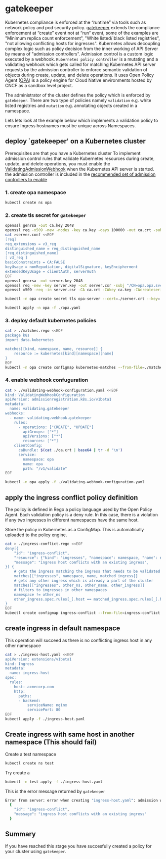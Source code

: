 # gatekeeper

Kubernetes compliance is enforced at the “runtime” via tools such as network policy and pod security policy. [gatekeeper](https://github.com/open-policy-agent/gatekeeper) extends the compliance enforcement at “create” event not at “run“ event, some of the examples are "Minimum replica count enforcement", "White listed/ black listed registries", "not allowing conflicting hosts for ingresses". Kubernetes allows decoupling complex logic such as policy decision from the inner working of API Server by means of "admission controllers”. Admission control is a custom logic executed by a webhook. `Kubernetes policy controller` is a mutating and a validating webhook which gets called for matching Kubernetes API server requests by the admission controller to enforce semantic validation of objects during create, update, and delete operations. It uses Open Policy Agent ([OPA](https://github.com/open-policy-agent/opa)) is a policy engine for Cloud Native environments hosted by CNCF as a sandbox level project.

The administrator of the cluster defines the policy which is enforced by `gatekeeper`. There are two type of policies namely `validation` e.g. white listed registries and `mutation` e.g. annotating objects created in a namespace.

Lets lets look at the example below which implements a validation policy to ensure Ingress hostnames must be unique across Namespaces.

## deploy `gatekeeper' on a Kubernetes cluster

Prerequisites are that you have a Kubernetes cluster
To implement admission control rules that validate Kubernetes resources during create, update, and delete operations, you must enable the [ValidatingAdmissionWebhook](https://kubernetes.io/docs/reference/access-authn-authz/admission-controllers/#validatingadmissionwebhook) when the Kubernetes API server is started. the admission controller is included in the [recommended set of admission controllers to enable](https://kubernetes.io/docs/reference/access-authn-authz/admission-controllers/#is-there-a-recommended-set-of-admission-controllers-to-use)

### 1.  create opa namespace

```bash
kubectl create ns opa
```

### 2.  create tls secret for `gatekeeper`

```bash
openssl genrsa -out ca.key 2048
openssl req -x509 -new -nodes -key ca.key -days 100000 -out ca.crt -subj "/CN=admission_ca"
cat >server.conf <<EOF
[req]
req_extensions = v3_req
distinguished_name = req_distinguished_name
[req_distinguished_name]
[ v3_req ]
basicConstraints = CA:FALSE
keyUsage = nonRepudiation, digitalSignature, keyEncipherment
extendedKeyUsage = clientAuth, serverAuth
EOF
openssl genrsa -out server.key 2048
openssl req -new -key server.key -out server.csr -subj "/CN=opa.opa.svc" -config server.conf
openssl x509 -req -in server.csr -CA ca.crt -CAkey ca.key -CAcreateserial -out server.crt -days 100000 -extensions v3_req -extfile server.conf

kubectl -n opa create secret tls opa-server --cert=./server.crt --key=./server.key

kubectl apply -n opa -f ./opa.yaml
```

### 3. deploy default kubernetes policies

```bash
cat > ./matches.rego <<EOF
package k8s
import data.kubernetes

matches[[kind, namespace, name, resource]] {
    resource := kubernetes[kind][namespace][name]
}
EOF
kubectl -n opa create configmap kubernetes-matches --from-file=./matches.rego
```

### 4. enable webhook confuguration

```bash
cat > ./validating-webhook-configuration.yaml <<EOF
kind: ValidatingWebhookConfiguration
apiVersion: admissionregistration.k8s.io/v1beta1
metadata:
  name: validating.gatekeeper
webhooks:
  - name: validating.webhook.gatekeeper
    rules:
      - operations: ["CREATE", "UPDATE"]
        apiGroups: ["*"]
        apiVersions: ["*"]
        resources: ["*"]
    clientConfig:
      caBundle: $(cat ./ca.crt | base64 | tr -d '\n')
      service:
        namespace: opa
        name: opa
        path: "/v1/validate"
EOF

kubectl -n opa apply -f ./validating-webhook-configuration.yaml
```

## apply the ingress conflict policy definition

The policy is defined in Rego a policy language used by the Open Policy Agent. Each validation policy is a deny rule. In this case, there is a violation if any two ingresses in different namespaces have the same host. 

Store the policy in Kubernetes as a ConfigMap. This is automatically uploaded to the policy engine.

```bash
cat > ./ingress-conflict.rego <<EOF
deny[{
    "id": "ingress-conflict",
    "resource": {"kind": "ingresses", "namespace": namespace, "name": name},
    "message": "ingress host conflicts with an existing ingress",
}] {
    # gets the ingress matching the ingress that needs to be validated
    matches[["ingresses", namespace, name, matched_ingress]]
    # gets any other ingress which is already a part of the cluster
    matches[["ingresses", other_ns, other_name, other_ingress]]
    # filters to ingresses in other namespaces
    namespace != other_ns
    other_ingress.spec.rules[_].host == matched_ingress.spec.rules[_].host
}
EOF
kubectl create configmap ingress-conflict --from-file=ingress-conflict.rego

```

## create ingress in default namespace

This operation will succeed as there is no conflicting ingress host in any other namespace

```bash
cat > ./ingress-host.yaml <<EOF
apiVersion: extensions/v1beta1
kind: Ingress
metadata:
  name: ingress-host
spec:
  rules:
  - host: acmecorp.com
    http:
      paths:
      - backend:
          serviceName: nginx
          servicePort: 80
EOF
kubectl apply -f ./ingress-host.yaml
```

## Create ingress with same host in another namespace (This should fail)

Create a test namespace 

```bash
kubectl create ns test
```

Try create a 

```bash 
kubectl -n test apply -f ./ingress-host.yaml
```

This is the error message returned by `gatekeeper`

```bash
Error from server: error when creating "ingress-host.yaml": admission webhook "validating.webhook.gatekeeper" denied the request: [
  {
    "id": "ingress-conflict",
    "message": "ingress host conflicts with an existing ingress"
  }

```

## Summary

If you have reached this stage you have succesfully created a policy for your cluster using `gatekeeper`. 
